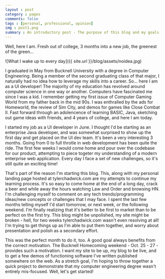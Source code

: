 ```yaml
---
layout : post
category : pages
comments: false
tags : [personal, professional, opinion]
img : post1.png
summary : An introductory post - The purpose of this blog and my goals for the next month!
---
```


Well, here I am. Fresh out of college, 3 months into a new job, the greenest of the green...

![What I wake up to every day]({{ site.url }}/blog/assets/noidea.jpg)

I graduated in May from Bucknell University with a degree in Computer Engineering. Being a member of the second graduating class
of that major, I naturally had no idea how to leverage my skills into a career. So... here I am as a UI developer! The majority of
my education has revolved around computer science in one way or another. Computers have fascinated me since I was a kid. I remember
getting my first issue of Computer Gaming World from my father back in the mid 90s. I was enthralled by the ads for Homeworld, the review of
Sim City, and demos for games like Close Combat II. Fast forward through an adolencence of learning BASIC, Java, sketching out game ideas
with friends, and 4 years of college, and here I am today. 

I started my job as a UI developer in June. I thought I'd be starting as an enterprise Java developer, and was somewhat surprised to show
up the first day and get placed on the UI dev team. It's been a very interesting 3 months. Going from 0 to full throtle in web development has
been quite the ride. The first few weeks I would come home and pour over the codebase for our product, attempting to piece togeter my
understanding of a modern enterprise web application. Every day I face a set of new challenges, so it's still quite an exciting time!

That's part of the reason I'm starting this blog. This, along with my personal landing page hosted at tylerchadwick.com are my attempts
to continue my learning process. It's so easy to come home at the end of a long day, crack a beer and while away the hours watching
Law and Order and browsing HN. I'm challenging myself to comment on any tech trends/programming ideas/new concepts or challenges that I
may face. I spent the last few months telling myself I'd start tomorrow, or next week, or the following weekend. I'm finally realizing that
it's better to be first to market than to be perfect on the first try. This blog might be unpolished, my site might be broken - hell, for 
two weeks tylerchadwick.com wasn't even resolving at all! I'm trying to get things up as I'm able to put them together, and worry about presentation
and polish as a secondary effort. 

This was the perfect month to do it, too. A good goal always benefits from the correct motivation. The Bucknell Homecoming weekend - Oct. 25 - 27 -
provides such a motivation. I want my site to be up, my blog to be live, and to get a few demos of functioning software I've written published somewhere
on the web. As a stretch goal, I'm hoping to throw together a quick project to demonstrate that my computer engineering degree wasn't entirely
mis-focused. Well, let's get started!